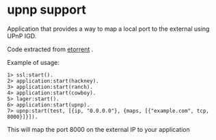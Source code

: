 # upnp support

Application that provides a way to map a local port to the external
using UPnP IGD.

Code extracted from
[etorrent](http://github.com/jlouis/etorrent_core.git) . 


Example of usage:


    1> ssl:start().
    2> application:start(hackney).
    3> application:start(ranch).  
    4> application:start(cowboy).
    5> lager:start().            
    6> application:start(upnp).  
    7> upnp:start(test, [{ip, "0.0.0.0"}, {maps, [{"example.com", tcp, 8000}]}]).


This will map the port 8000 on the external IP to your application

